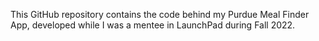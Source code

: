 This GitHub repository contains the code behind my Purdue Meal Finder App, developed while I was a mentee in LaunchPad during Fall 2022.

